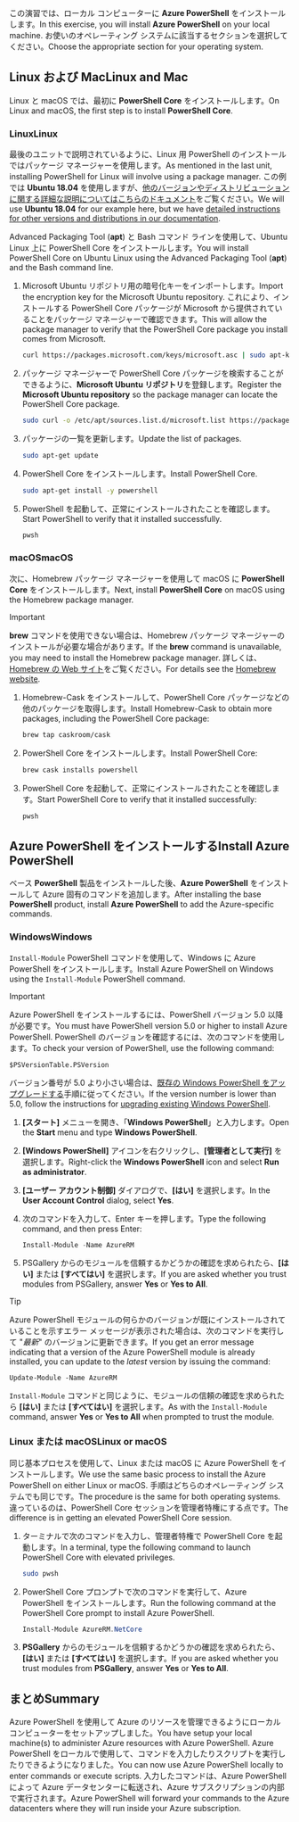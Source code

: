 <span data-ttu-id="085e5-101">この演習では、ローカル コンピューターに **Azure PowerShell** をインストールします。</span><span class="sxs-lookup"><span data-stu-id="085e5-101">In this exercise, you will install **Azure PowerShell** on your local machine.</span></span> <span data-ttu-id="085e5-102">お使いのオペレーティング システムに該当するセクションを選択してください。</span><span class="sxs-lookup"><span data-stu-id="085e5-102">Choose the appropriate section for your operating system.</span></span>

## <a name="linux-and-mac"></a><span data-ttu-id="085e5-103">Linux および Mac</span><span class="sxs-lookup"><span data-stu-id="085e5-103">Linux and Mac</span></span>
<span data-ttu-id="085e5-104">Linux と macOS では、最初に **PowerShell Core** をインストールします。</span><span class="sxs-lookup"><span data-stu-id="085e5-104">On Linux and macOS, the first step is to install **PowerShell Core**.</span></span>

### <a name="linux"></a><span data-ttu-id="085e5-105">Linux</span><span class="sxs-lookup"><span data-stu-id="085e5-105">Linux</span></span>
<span data-ttu-id="085e5-106">最後のユニットで説明されているように、Linux 用 PowerShell のインストールではパッケージ マネージャーを使用します。</span><span class="sxs-lookup"><span data-stu-id="085e5-106">As mentioned in the last unit, installing PowerShell for Linux will involve using a package manager.</span></span> <span data-ttu-id="085e5-107">この例では **Ubuntu 18.04** を使用しますが、[他のバージョンやディストリビューションに関する詳細な説明についてはこちらのドキュメント](https://docs.microsoft.com/powershell/scripting/setup/installing-powershell-core-on-linux)をご覧ください。</span><span class="sxs-lookup"><span data-stu-id="085e5-107">We will use **Ubuntu 18.04** for our example here, but we have [detailed instructions for other versions and distributions in our documentation](https://docs.microsoft.com/powershell/scripting/setup/installing-powershell-core-on-linux).</span></span>

<span data-ttu-id="085e5-108">Advanced Packaging Tool (**apt**) と Bash コマンド ラインを使用して、Ubuntu Linux 上に PowerShell Core をインストールします。</span><span class="sxs-lookup"><span data-stu-id="085e5-108">You will install PowerShell Core on Ubuntu Linux using the Advanced Packaging Tool (**apt**) and the Bash command line.</span></span> 

1. <span data-ttu-id="085e5-109">Microsoft Ubuntu リポジトリ用の暗号化キーをインポートします。</span><span class="sxs-lookup"><span data-stu-id="085e5-109">Import the encryption key for the Microsoft Ubuntu repository.</span></span> <span data-ttu-id="085e5-110">これにより、インストールする PowerShell Core パッケージが Microsoft から提供されていることをパッケージ マネージャーで確認できます。</span><span class="sxs-lookup"><span data-stu-id="085e5-110">This will allow the package manager to verify that the PowerShell Core package you install comes from Microsoft.</span></span>

    ```bash
    curl https://packages.microsoft.com/keys/microsoft.asc | sudo apt-key add -
    ```

1. <span data-ttu-id="085e5-111">パッケージ マネージャーで PowerShell Core パッケージを検索することができるように、**Microsoft Ubuntu リポジトリ**を登録します。</span><span class="sxs-lookup"><span data-stu-id="085e5-111">Register the **Microsoft Ubuntu repository** so the package manager can locate the PowerShell Core package.</span></span>

    ```bash
    sudo curl -o /etc/apt/sources.list.d/microsoft.list https://packages.microsoft.com/config/ubuntu/18.04/prod.list
    ```

1. <span data-ttu-id="085e5-112">パッケージの一覧を更新します。</span><span class="sxs-lookup"><span data-stu-id="085e5-112">Update the list of packages.</span></span>

    ```bash
    sudo apt-get update
    ```

1. <span data-ttu-id="085e5-113">PowerShell Core をインストールします。</span><span class="sxs-lookup"><span data-stu-id="085e5-113">Install PowerShell Core.</span></span>

    ```bash
    sudo apt-get install -y powershell
    ```

1. <span data-ttu-id="085e5-114">PowerShell を起動して、正常にインストールされたことを確認します。</span><span class="sxs-lookup"><span data-stu-id="085e5-114">Start PowerShell to verify that it installed successfully.</span></span>

    ```bash
    pwsh
    ```

### <a name="macos"></a><span data-ttu-id="085e5-115">macOS</span><span class="sxs-lookup"><span data-stu-id="085e5-115">macOS</span></span>
<span data-ttu-id="085e5-116">次に、Homebrew パッケージ マネージャーを使用して macOS に **PowerShell Core** をインストールします。</span><span class="sxs-lookup"><span data-stu-id="085e5-116">Next, install **PowerShell Core** on macOS using the Homebrew package manager.</span></span>

> [!IMPORTANT]
> <span data-ttu-id="085e5-117">**brew** コマンドを使用できない場合は、Homebrew パッケージ マネージャーのインストールが必要な場合があります。</span><span class="sxs-lookup"><span data-stu-id="085e5-117">If the **brew** command is unavailable, you may need to install the Homebrew package manager.</span></span> <span data-ttu-id="085e5-118">詳しくは、[Homebrew の Web サイト](https://brew.sh/)をご覧ください。</span><span class="sxs-lookup"><span data-stu-id="085e5-118">For details see the [Homebrew website](https://brew.sh/).</span></span>

1. <span data-ttu-id="085e5-119">Homebrew-Cask をインストールして、PowerShell Core パッケージなどの他のパッケージを取得します。</span><span class="sxs-lookup"><span data-stu-id="085e5-119">Install Homebrew-Cask to obtain more packages, including the PowerShell Core package:</span></span>

    ```bash
    brew tap caskroom/cask
    ```

1. <span data-ttu-id="085e5-120">PowerShell Core をインストールします。</span><span class="sxs-lookup"><span data-stu-id="085e5-120">Install PowerShell Core:</span></span>

    ```bash
    brew cask installs powershell
    ```

1. <span data-ttu-id="085e5-121">PowerShell Core を起動して、正常にインストールされたことを確認します。</span><span class="sxs-lookup"><span data-stu-id="085e5-121">Start PowerShell Core to verify that it installed successfully:</span></span>

    ```bash
    pwsh
    ```

## <a name="install-azure-powershell"></a><span data-ttu-id="085e5-122">Azure PowerShell をインストールする</span><span class="sxs-lookup"><span data-stu-id="085e5-122">Install Azure PowerShell</span></span>
<span data-ttu-id="085e5-123">ベース **PowerShell** 製品をインストールした後、**Azure PowerShell** をインストールして Azure 固有のコマンドを追加します。</span><span class="sxs-lookup"><span data-stu-id="085e5-123">After installing the base **PowerShell** product, install **Azure PowerShell** to add the Azure-specific commands.</span></span>

### <a name="windows"></a><span data-ttu-id="085e5-124">Windows</span><span class="sxs-lookup"><span data-stu-id="085e5-124">Windows</span></span>
<span data-ttu-id="085e5-125">`Install-Module` PowerShell コマンドを使用して、Windows に Azure PowerShell をインストールします。</span><span class="sxs-lookup"><span data-stu-id="085e5-125">Install Azure PowerShell on Windows using the `Install-Module` PowerShell command.</span></span>

> [!IMPORTANT]
> <span data-ttu-id="085e5-126">Azure PowerShell をインストールするには、PowerShell バージョン 5.0 以降が必要です。</span><span class="sxs-lookup"><span data-stu-id="085e5-126">You must have PowerShell version 5.0 or higher to install Azure PowerShell.</span></span> <span data-ttu-id="085e5-127">PowerShell のバージョンを確認するには、次のコマンドを使用します。</span><span class="sxs-lookup"><span data-stu-id="085e5-127">To check your version of PowerShell, use the following command:</span></span> 
>
> `$PSVersionTable.PSVersion` 
>
><span data-ttu-id="085e5-128">バージョン番号が 5.0 より小さい場合は、[既存の Windows PowerShell をアップグレードする](https://docs.microsoft.com/powershell/scripting/setup/installing-windows-powershell?view=powershell-6#upgrading-existing-windows-powershell)手順に従ってください。</span><span class="sxs-lookup"><span data-stu-id="085e5-128">If the version number is lower than 5.0, follow the instructions for [upgrading existing Windows PowerShell](https://docs.microsoft.com/powershell/scripting/setup/installing-windows-powershell?view=powershell-6#upgrading-existing-windows-powershell).</span></span>

1. <span data-ttu-id="085e5-129">**[スタート]** メニューを開き、「**Windows PowerShell**」と入力します。</span><span class="sxs-lookup"><span data-stu-id="085e5-129">Open the **Start** menu and type **Windows PowerShell**.</span></span>

1. <span data-ttu-id="085e5-130">**[Windows PowerShell]** アイコンを右クリックし、**[管理者として実行]** を選択します。</span><span class="sxs-lookup"><span data-stu-id="085e5-130">Right-click the **Windows PowerShell** icon and select **Run as administrator**.</span></span>

1. <span data-ttu-id="085e5-131">**[ユーザー アカウント制御]** ダイアログで、**[はい]** を選択します。</span><span class="sxs-lookup"><span data-stu-id="085e5-131">In the **User Account Control** dialog, select **Yes**.</span></span>

1. <span data-ttu-id="085e5-132">次のコマンドを入力して、Enter キーを押します。</span><span class="sxs-lookup"><span data-stu-id="085e5-132">Type the following command, and then press Enter:</span></span>

    ```powershell
    Install-Module -Name AzureRM
    ```

1. <span data-ttu-id="085e5-133">PSGallery からのモジュールを信頼するかどうかの確認を求められたら、**[はい]** または **[すべてはい]** を選択します。</span><span class="sxs-lookup"><span data-stu-id="085e5-133">If you are asked whether you trust modules from PSGallery, answer **Yes** or **Yes to All**.</span></span>

> [!TIP]
> <span data-ttu-id="085e5-134">Azure PowerShell モジュールの何らかのバージョンが既にインストールされていることを示すエラー メッセージが表示された場合は、次のコマンドを実行して "_最新_" のバージョンに更新できます。</span><span class="sxs-lookup"><span data-stu-id="085e5-134">If you get an error message indicating that a version of the Azure PowerShell module is already installed, you can update to the _latest_ version by issuing the command:</span></span>
> 
> `Update-Module -Name AzureRM`
> 
> <span data-ttu-id="085e5-135">`Install-Module` コマンドと同じように、モジュールの信頼の確認を求められたら **[はい]** または **[すべてはい]** を選択します。</span><span class="sxs-lookup"><span data-stu-id="085e5-135">As with the `Install-Module` command, answer **Yes** or **Yes to All** when prompted to trust the module.</span></span>

### <a name="linux-or-macos"></a><span data-ttu-id="085e5-136">Linux または macOS</span><span class="sxs-lookup"><span data-stu-id="085e5-136">Linux or macOS</span></span>
<span data-ttu-id="085e5-137">同じ基本プロセスを使用して、Linux または macOS に Azure PowerShell をインストールします。</span><span class="sxs-lookup"><span data-stu-id="085e5-137">We use the same basic process to install the Azure PowerShell on either Linux or macOS.</span></span> <span data-ttu-id="085e5-138">手順はどちらのオペレーティング システムでも同じです。</span><span class="sxs-lookup"><span data-stu-id="085e5-138">The procedure is the same for both operating systems.</span></span> <span data-ttu-id="085e5-139">違っているのは、PowerShell Core セッションを管理者特権にする点です。</span><span class="sxs-lookup"><span data-stu-id="085e5-139">The difference is in getting an elevated PowerShell Core session.</span></span>

1. <span data-ttu-id="085e5-140">ターミナルで次のコマンドを入力し、管理者特権で PowerShell Core を起動します。</span><span class="sxs-lookup"><span data-stu-id="085e5-140">In a terminal, type the following command to launch PowerShell Core with elevated privileges.</span></span>

    ```bash
    sudo pwsh
    ```

1. <span data-ttu-id="085e5-141">PowerShell Core プロンプトで次のコマンドを実行して、Azure PowerShell をインストールします。</span><span class="sxs-lookup"><span data-stu-id="085e5-141">Run the following command at the PowerShell Core prompt to install Azure PowerShell.</span></span>

    ```powershell
    Install-Module AzureRM.NetCore
    ```

1. <span data-ttu-id="085e5-142">**PSGallery** からのモジュールを信頼するかどうかの確認を求められたら、**[はい]** または **[すべてはい]** を選択します。</span><span class="sxs-lookup"><span data-stu-id="085e5-142">If you are asked whether you trust modules from **PSGallery**, answer **Yes** or **Yes to All**.</span></span>

## <a name="summary"></a><span data-ttu-id="085e5-143">まとめ</span><span class="sxs-lookup"><span data-stu-id="085e5-143">Summary</span></span>
<span data-ttu-id="085e5-144">Azure PowerShell を使用して Azure のリソースを管理できるようにローカル コンピューターをセットアップしました。</span><span class="sxs-lookup"><span data-stu-id="085e5-144">You have setup your local machine(s) to administer Azure resources with Azure PowerShell.</span></span> <span data-ttu-id="085e5-145">Azure PowerShell をローカルで使用して、コマンドを入力したりスクリプトを実行したりできるようになりました。</span><span class="sxs-lookup"><span data-stu-id="085e5-145">You can now use Azure PowerShell locally to enter commands or execute scripts.</span></span> <span data-ttu-id="085e5-146">入力したコマンドは、Azure PowerShell によって Azure データセンターに転送され、Azure サブスクリプションの内部で実行されます。</span><span class="sxs-lookup"><span data-stu-id="085e5-146">Azure PowerShell will forward your commands to the Azure datacenters where they will run inside your Azure subscription.</span></span>